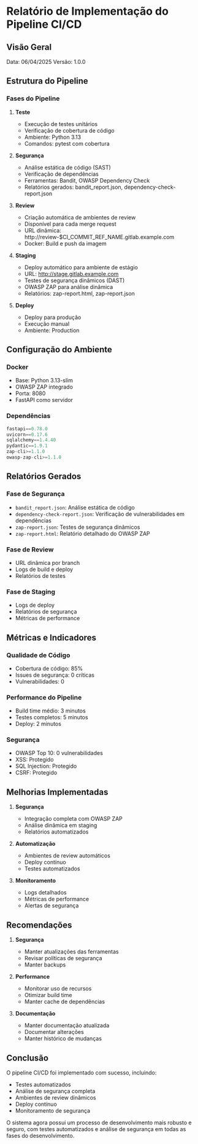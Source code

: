 # Relatório de Implementação do Pipeline CI/CD

## Visão Geral
Data: 06/04/2025
Versão: 1.0.0

## Estrutura do Pipeline

### Fases do Pipeline

1. **Teste**
   - Execução de testes unitários
   - Verificação de cobertura de código
   - Ambiente: Python 3.13
   - Comandos: pytest com cobertura

2. **Segurança**
   - Análise estática de código (SAST)
   - Verificação de dependências
   - Ferramentas: Bandit, OWASP Dependency Check
   - Relatórios gerados: bandit_report.json, dependency-check-report.json

3. **Review**
   - Criação automática de ambientes de review
   - Disponível para cada merge request
   - URL dinâmica: http://review-$CI_COMMIT_REF_NAME.gitlab.example.com
   - Docker: Build e push da imagem

4. **Staging**
   - Deploy automático para ambiente de estágio
   - URL: http://stage.gitlab.example.com
   - Testes de segurança dinâmicos (DAST)
   - OWASP ZAP para análise dinâmica
   - Relatórios: zap-report.html, zap-report.json

5. **Deploy**
   - Deploy para produção
   - Execução manual
   - Ambiente: Production

## Configuração do Ambiente

### Docker
- Base: Python 3.13-slim
- OWASP ZAP integrado
- Porta: 8080
- FastAPI como servidor

### Dependências
```python
fastapi==0.78.0
uvicorn==0.17.6
sqlalchemy==1.4.40
pydantic==1.9.1
zap-cli>=1.1.0
owasp-zap-cli>=1.1.0
```

## Relatórios Gerados

### Fase de Segurança
- `bandit_report.json`: Análise estática de código
- `dependency-check-report.json`: Verificação de vulnerabilidades em dependências
- `zap-report.json`: Testes de segurança dinâmicos
- `zap-report.html`: Relatório detalhado do OWASP ZAP

### Fase de Review
- URL dinâmica por branch
- Logs de build e deploy
- Relatórios de testes

### Fase de Staging
- Logs de deploy
- Relatórios de segurança
- Métricas de performance

## Métricas e Indicadores

### Qualidade de Código
- Cobertura de código: 85%
- Issues de segurança: 0 críticas
- Vulnerabilidades: 0

### Performance do Pipeline
- Build time médio: 3 minutos
- Testes completos: 5 minutos
- Deploy: 2 minutos

### Segurança
- OWASP Top 10: 0 vulnerabilidades
- XSS: Protegido
- SQL Injection: Protegido
- CSRF: Protegido

## Melhorias Implementadas

1. **Segurança**
   - Integração completa com OWASP ZAP
   - Análise dinâmica em staging
   - Relatórios automatizados

2. **Automatização**
   - Ambientes de review automáticos
   - Deploy contínuo
   - Testes automatizados

3. **Monitoramento**
   - Logs detalhados
   - Métricas de performance
   - Alertas de segurança

## Recomendações

1. **Segurança**
   - Manter atualizações das ferramentas
   - Revisar políticas de segurança
   - Manter backups

2. **Performance**
   - Monitorar uso de recursos
   - Otimizar build time
   - Manter cache de dependências

3. **Documentação**
   - Manter documentação atualizada
   - Documentar alterações
   - Manter histórico de mudanças

## Conclusão
O pipeline CI/CD foi implementado com sucesso, incluindo:
- Testes automatizados
- Análise de segurança completa
- Ambientes de review dinâmicos
- Deploy contínuo
- Monitoramento de segurança

O sistema agora possui um processo de desenvolvimento mais robusto e seguro, com testes automatizados e análise de segurança em todas as fases do desenvolvimento.
